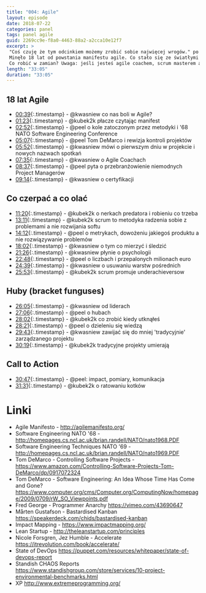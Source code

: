 ```yaml
---
title: "004: Agile"
layout: episode
date: 2018-07-22
categories: panel
tags: panel agile
guid: 2269cc9e-f8a0-4463-88a2-a2cca10e12f7
excerpt: >
 "Coś czuję że tym odcinkiem możemy zrobić sobie najwięcej wrogów." po raz kolejny wtykamy kij w mrowisko.
 Minęło 18 lat od powstania manifestu agile. Co stało się ze światłymi ideami? Dlaczego Agile nie działa? 
 Co robić w zamian? Uwaga: jeśli jesteś agile coachem, scrum masterem albo project managerem, będzie bolało.
length: "33:05"
duration: "33:05"
---
```


## 18 lat Agile

* [00:39](){:.timestamp} -  @kwasniew co nas boli w Agile?
* [01:23](){:.timestamp} -  @kubek2k płacze czytając manifest
* [02:52](){:.timestamp} -  @peel o kole zatoczonym przez metodyki i '68 NATO Software Engineering Conference
* [05:07](){:.timestamp} -  @peel Tom DeMarco i rewizja kontroli projektów
* [05:52](){:.timestamp} -  @kwasniew mówi o pierwszym dniu w projekcie i nowych nazwach spotkań
* [07:35](){:.timestamp} -  @kwasniew o Agile Coachach
* [08:37](){:.timestamp} -  @peel pyta o przebranżowienie niemodnych Project Managerów
* [09:14](){:.timestamp} -  @kwasniew o certyfikacji

## Co czerpać a co olać

* [11:20](){:.timestamp} -  @kubek2k o nerkach predatora i robieniu co trzeba
* [13:11](){:.timestamp} -  @kubek2k scrum to metodyka radzenia sobie z problemami a nie rozwijania softu
* [14:12](){:.timestamp} -  @peel o metrykach, dowożeniu jakiegoś produktu a nie rozwiązywanie problemów
* [18:02](){:.timestamp} -  @kwasniew o tym co mierzyć i śledzić
* [21:26](){:.timestamp} -  @kwasniew płynie o psychologii
* [22:48](){:.timestamp} -  @peel o liczbach i przepalonych milionach euro
* [24:39](){:.timestamp} -  @kwasniew o usuwaniu warstw pośrednich
* [25:53](){:.timestamp} -  @kubek2k scrum promuje underachieversow

## Huby (bracket funguses)
* [26:05](){:.timestamp} -  @kwasniew od liderach
* [27:06](){:.timestamp} -  @peel o hubach
* [28:02](){:.timestamp} -  @kubek2k co zrobić kiedy utknąłeś
* [28:21](){:.timestamp} -  @peel o dzieleniu się wiedzą
* [29:43](){:.timestamp} -  @kwasniew zawijać się do mniej 'tradycyjnie' zarządzanego projektu
* [30:19](){:.timestamp} -  @kubek2k tradycyjne projekty umierają

## Call to Action
* [30:47](){:.timestamp} -  @peel: impact, pomiary, komunikacja
* [31:31](){:.timestamp} -  @kubek2k o ratowaniu kotków

# Linki

* Agile Manifesto - <http://agilemanifesto.org/>
* Software Engineering NATO '68 - <http://homepages.cs.ncl.ac.uk/brian.randell/NATO/nato1968.PDF>
* Software Engineering Techniques NATO '69 - <http://homepages.cs.ncl.ac.uk/brian.randell/NATO/nato1969.PDF>
* Tom DeMarco - Controlling Software Projects - <https://www.amazon.com/Controlling-Software-Projects-Tom-DeMarco/dp/0917072324>
* Tom DeMarco - Software Engineering: An Idea Whose Time Has Come and Gone? <https://www.computer.org/cms/Computer.org/ComputingNow/homepage/2009/0709/rW_SO_Viewpoints.pdf>
* Fred George - Programmer Anarchy <https://vimeo.com/43690647>
* Mårten Gustafson - Bastardised Kanban <https://speakerdeck.com/chids/bastardised-kanban>
* Impact Mapping - <https://www.impactmapping.org/>
* Lean Startup - <http://theleanstartup.com/principles>
* Nicole Forsgren, Jez Humble - Accelerate <https://itrevolution.com/book/accelerate/>
* State of DevOps <https://puppet.com/resources/whitepaper/state-of-devops-report>
* Standish CHAOS Reports <https://www.standishgroup.com/store/services/10-project-environmental-benchmarks.html>
* XP <http://www.extremeprogramming.org/>
